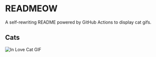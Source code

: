 # READMEOW

A self-rewriting README powered by GitHub Actions to display cat gifs.

## Cats

![In Love Cat GIF](https://media3.giphy.com/media/MDJ9IbxxvDUQM/200.gif?cid=9acd02dabg63wyo40l5b45yliher4wrapl68c9mpnx3s4t4g&ep=v1_gifs_search&rid=200.gif&ct=g)
